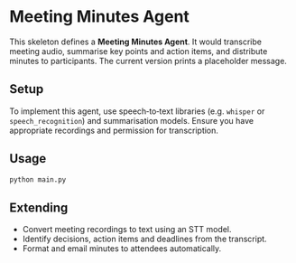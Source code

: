 # Meeting Minutes Agent

This skeleton defines a **Meeting Minutes Agent**.  It would transcribe meeting audio, summarise key points and action items, and distribute minutes to participants.  The current version prints a placeholder message.

## Setup

To implement this agent, use speech‑to‑text libraries (e.g. `whisper` or `speech_recognition`) and summarisation models.  Ensure you have appropriate recordings and permission for transcription.

## Usage

```bash
python main.py
```

## Extending

- Convert meeting recordings to text using an STT model.
- Identify decisions, action items and deadlines from the transcript.
- Format and email minutes to attendees automatically.